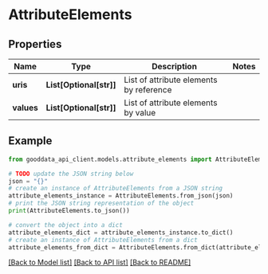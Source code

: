 # AttributeElements


## Properties

Name | Type | Description | Notes
------------ | ------------- | ------------- | -------------
**uris** | **List[Optional[str]]** | List of attribute elements by reference | 
**values** | **List[Optional[str]]** | List of attribute elements by value | 

## Example

```python
from gooddata_api_client.models.attribute_elements import AttributeElements

# TODO update the JSON string below
json = "{}"
# create an instance of AttributeElements from a JSON string
attribute_elements_instance = AttributeElements.from_json(json)
# print the JSON string representation of the object
print(AttributeElements.to_json())

# convert the object into a dict
attribute_elements_dict = attribute_elements_instance.to_dict()
# create an instance of AttributeElements from a dict
attribute_elements_from_dict = AttributeElements.from_dict(attribute_elements_dict)
```
[[Back to Model list]](../README.md#documentation-for-models) [[Back to API list]](../README.md#documentation-for-api-endpoints) [[Back to README]](../README.md)


